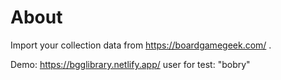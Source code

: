 # About
Import your collection data from https://boardgamegeek.com/ .

Demo: https://bgglibrary.netlify.app/
user for test: "bobry"
